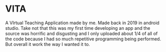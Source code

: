 # VITA
A VIrtual Teaching Application made by me. Made back in 2019 in android studio. Take not that this was my first time developing an app and the source was horrific and disgusting and I only uploaded about 1/4 of all of the code because I had so much repetitive programming being performed. But overall it work the way I wanted it to.
